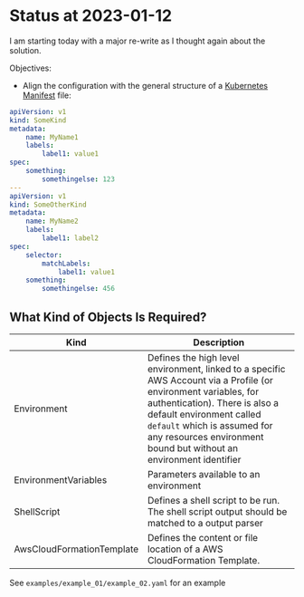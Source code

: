 # Status at 2023-01-12

I am starting today with a major re-write as I thought again about the solution.

Objectives:

* Align the configuration with the general structure of a [Kubernetes Manifest](https://kubernetes.io/docs/concepts/overview/working-with-objects/kubernetes-objects/) file:

```yaml
apiVersion: v1
kind: SomeKind
metadata:
    name: MyName1
    labels:
        label1: value1
spec:
    something:
        somethingelse: 123
---
apiVersion: v1
kind: SomeOtherKind
metadata:
    name: MyName2
    labels:
        label1: label2
spec:
    selector:
        matchLabels:
            label1: value1
    something:
        somethingelse: 456
```

## What Kind of Objects Is Required?

| Kind                      | Description                                                                                                                                                                                                                                                                        |
|---------------------------|------------------------------------------------------------------------------------------------------------------------------------------------------------------------------------------------------------------------------------------------------------------------------------|
| Environment               | Defines the high level environment, linked to a specific AWS Account via a Profile (or environment variables, for authentication). There is also a default environment called `default` which is assumed for any resources environment bound but without an environment identifier |
| EnvironmentVariables      | Parameters available to an environment                                                                                                                                                                                                                                             |
| ShellScript               | Defines a shell script to be run. The shell script output should be matched to a output parser                                                                                                                                                                                     |
| AwsCloudFormationTemplate | Defines the content or file location of a AWS CloudFormation Template.                                                                                                                                                                                                             |

See `examples/example_01/example_02.yaml` for an example
